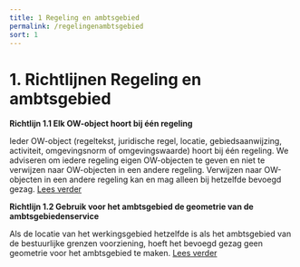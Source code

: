 ```yaml
---
title: 1 Regeling en ambtsgebied
permalink: /regelingenambtsgebied
sort: 1
---
```


# 1. Richtlijnen Regeling en ambtsgebied

**Richtlijn 1.1 Elk OW-object hoort bij één regeling**

Ieder OW-object (regeltekst, juridische regel, locatie, gebiedsaanwijzing, activiteit, omgevingsnorm of omgevingswaarde) hoort bij één regeling. We adviseren om iedere regeling eigen OW-objecten te geven en niet te verwijzen naar OW-objecten in een andere regeling. Verwijzen naar OW-objecten in een andere regeling kan en mag alleen bij hetzelfde bevoegd gezag. [Lees verder](Richtlijn_1.1.md)


**Richtlijn 1.2 Gebruik voor het ambtsgebied de geometrie van de ambtsgebiedenservice**

Als de locatie van het werkingsgebied hetzelfde is als het ambtsgebied van de bestuurlijke grenzen voorziening, hoeft het bevoegd gezag geen geometrie voor het ambtsgebied te maken. [Lees verder](Richtlijn_1.2.md)
